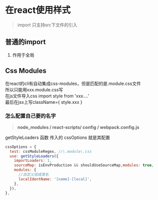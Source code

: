 # 在react使用样式

> import 只支持src下文件的引入

## 普通的import
1. 作用于全局

## Css Modules
在react的cli有自动集成css-modules，但是匹配的是\.module\.css文件    
所以只能用xxx.module.css写    
在js文件导入css import style from 'xxx....'   
最后在jsx上写className={ style.xxx }

### 怎么配置自己要的名字
> **node_modules / react-scripts/ config / webpack.config.js**

getStyleLoaders 函数 传入的 cssOptions 就是其配置
```javascript
cssOptions = {
  test: cssModuleRegex, //\.module\.css
  use: getStyleLoaders({
    importLoaders: 1,
    sourceMap: isEnvProduction && shouldUseSourceMap,modules: true,
    modules: {
      //自定义组成类名
      localIdentName: '[name]-[local]',
    },
  }),
},

```